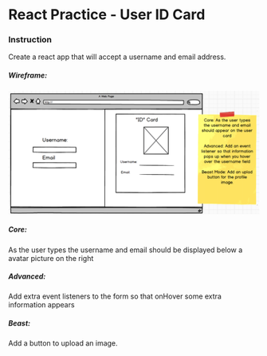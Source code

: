 # React Practice - User ID Card

### Instruction

Create a react app that will accept a username and email address.

##### Wireframe:

![wireframe](./public/wireframe.png)

##### Core:

As the user types the username and email should be displayed below a avatar picture on the right

##### Advanced:

Add extra event listeners to the form so that onHover some extra information appears

##### Beast:

Add a button to upload an image.
